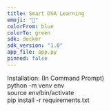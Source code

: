 ```yaml
---
title: Smart DSA Learning
emoji: "🎯"
colorFrom: blue
colorTo: green
sdk: docker
sdk_version: "1.0"
app_file: app.py
pinned: false
---
```


Installation: (In Command Prompt)
<br>
python -m venv env
<br>
source env/bin/activate
<br>
pip install -r requirements.txt
<br>
